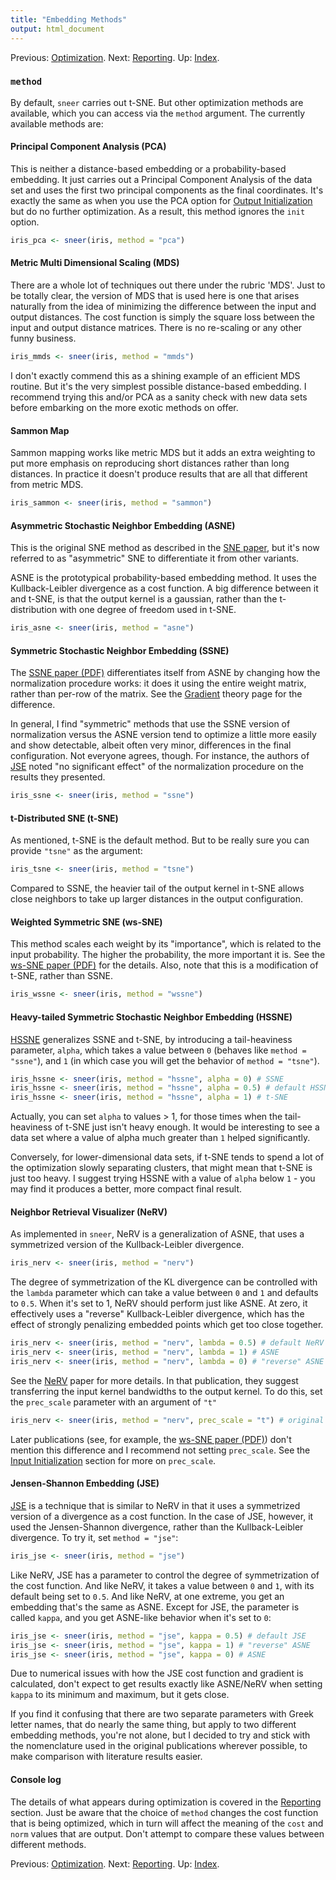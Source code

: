```yaml
---
title: "Embedding Methods"
output: html_document
---
```

Previous: [Optimization](optimization.html). Next: [Reporting](reporting.html). Up: [Index](index.html).

### `method`

By default, `sneer` carries out t-SNE. But other optimization methods are
available, which you can access via the `method` argument. The currently
available methods are:

#### Principal Component Analysis (PCA)

This is neither a distance-based embedding or a probability-based embedding. 
It just carries out a Principal Component Analysis of the data set and uses the 
first two principal components as the final coordinates. It's exactly the
same as when you use the PCA option for 
[Output Initialization](output-initialization.html) but do no further 
optimization. As a result, this method ignores the `init` option.

```R
iris_pca <- sneer(iris, method = "pca")
```

#### Metric Multi Dimensional Scaling (MDS)

There are a whole lot of techniques out there under the rubric 'MDS'. Just to
be totally clear, the version of MDS that is used here is one that arises 
naturally from the idea of minimizing the difference between the input
and output distances. The cost function is simply the square loss between 
the input and output distance matrices. There is no re-scaling or any other
funny business.

```R
iris_mmds <- sneer(iris, method = "mmds")
```

I don't exactly commend this as a shining example of an efficient MDS routine.
But it's the very simplest possible distance-based embedding. I recommend 
trying this and/or PCA as a sanity check with new data sets before embarking
on the more exotic methods on offer.

#### Sammon Map

Sammon mapping works like metric MDS but it adds an extra weighting to put more
emphasis on reproducing short distances rather than long distances. In practice
it doesn't produce results that are all that different from metric MDS.

```R
iris_sammon <- sneer(iris, method = "sammon")
```

#### Asymmetric Stochastic Neighbor Embedding (ASNE)

This is the original SNE method as described in the
[SNE paper](https://papers.nips.cc/paper/2276-stochastic-neighbor-embedding),
but it's now referred to as "asymmetric" SNE to differentiate it from other 
variants.

ASNE is the prototypical probability-based embedding method. It uses the 
Kullback-Leibler divergence as a cost function. A big difference between
it and t-SNE, is that the output kernel is a gaussian, rather than the
t-distribution with one degree of freedom used in t-SNE.

```R
iris_asne <- sneer(iris, method = "asne")
```

#### Symmetric Stochastic Neighbor Embedding (SSNE)

The [SSNE paper (PDF)](https://www.cs.toronto.edu/~amnih/papers/sne_am.pdf) 
differentiates itself from ASNE by changing how the normalization procedure
works: it does it using the entire weight matrix, rather than per-row of the
matrix. See the [Gradient](gradients.html) theory page for the difference. 

In general, I find "symmetric" methods that use the SSNE version of 
normalization versus the ASNE version tend to optimize a little more easily
and show detectable, albeit often very minor, differences in the final 
configuration. Not everyone agrees, though. For instance, the authors
of [JSE](http://dx.doi.org/10.1016/j.neucom.2012.12.036) noted "no significant
effect" of the normalization procedure on the results they presented.

```R
iris_ssne <- sneer(iris, method = "ssne")
```

#### t-Distributed SNE (t-SNE)

As mentioned, t-SNE is the default method. But to be really sure you can
provide `"tsne"` as the argument:

```R
iris_tsne <- sneer(iris, method = "tsne")
```

Compared to SSNE, the heavier tail of the output kernel in t-SNE allows close
neighbors to take up larger distances in the output configuration.

#### Weighted Symmetric SNE (ws-SNE)

This method scales each weight by its "importance", which is related to the
input probability. The higher the probability, the more important it is.
See the [ws-SNE paper (PDF)](http://jmlr.org/proceedings/papers/v32/yange14.pdf)
for the details. Also, note that this is a modification of t-SNE, rather than
SSNE.

```R
iris_wssne <- sneer(iris, method = "wssne")
```

#### Heavy-tailed Symmetric Stochastic Neighbor Embedding (HSSNE)

[HSSNE](http://papers.nips.cc/paper/3770-heavy-tailed-symmetric-stochastic-neighbor-embedding)
generalizes SSNE and t-SNE, by introducing a tail-heaviness parameter, `alpha`,
which takes a value between `0` (behaves like `method = "ssne"`),
and `1` (in which case you will get the behavior of `method = "tsne"`).

```R
iris_hssne <- sneer(iris, method = "hssne", alpha = 0) # SSNE
iris_hssne <- sneer(iris, method = "hssne", alpha = 0.5) # default HSSNE
iris_hssne <- sneer(iris, method = "hssne", alpha = 1) # t-SNE
```

Actually, you can set `alpha` to values > 1, for those times when the 
tail-heaviness of t-SNE just isn't heavy enough. It would be interesting to
see a data set where a value of alpha much greater than `1` helped 
significantly.

Conversely, for lower-dimensional data sets, if t-SNE tends to spend a lot of the 
optimization slowly separating clusters, that might mean that t-SNE is just
too heavy. I suggest trying HSSNE with a value of `alpha` below `1` - you may 
find it produces a better, more compact final result.

#### Neighbor Retrieval Visualizer (NeRV)

As implemented in `sneer`, NeRV is a generalization of ASNE, that uses 
a symmetrized version of the Kullback-Leibler divergence.

```R
iris_nerv <- sneer(iris, method = "nerv")
```

The degree of symmetrization of the KL divergence can be controlled with the 
`lambda` parameter which can take a value between `0` and `1` and defaults
to `0.5`. When it's set to 1, NeRV should perform just like ASNE. At zero, it 
effectively uses a "reverse" Kullback-Leibler divergence, which has the effect 
of strongly penalizing embedded points which get too close together.

```R
iris_nerv <- sneer(iris, method = "nerv", lambda = 0.5) # default NeRV
iris_nerv <- sneer(iris, method = "nerv", lambda = 1) # ASNE
iris_nerv <- sneer(iris, method = "nerv", lambda = 0) # "reverse" ASNE
```

See the [NeRV](http://www.jmlr.org/papers/v11/venna10a.html) paper for more
details. In that publication, they suggest transferring the input kernel
bandwidths to the output kernel. To do this, set the `prec_scale` parameter 
with an argument of `"t"`

```R
iris_nerv <- sneer(iris, method = "nerv", prec_scale = "t") # original NeRV
```

Later publications (see, for example, the 
[ws-SNE paper (PDF)](http://jmlr.org/proceedings/papers/v32/yange14.pdf)) don't
mention this difference and I recommend not setting `prec_scale`. See the
[Input Initialization](input-initialization.html) section for more on 
`prec_scale`.

#### Jensen-Shannon Embedding (JSE)

[JSE](http://dx.doi.org/10.1016/j.neucom.2012.12.036) is a technique that is 
similar to NeRV in that it uses a symmetrized version of a divergence as 
a cost function. In the case of JSE, however, it used the Jensen-Shannon
divergence, rather than the Kullback-Leibler divergence. To try it, set 
`method = "jse"`:

```R
iris_jse <- sneer(iris, method = "jse")
```

Like NeRV, JSE has a parameter to control the degree of symmetrization of the
cost function. And like NeRV, it takes a value between `0` and `1`, with its
default being set to `0.5`. And like NeRV, at one extreme, you get an embedding
that's the same as ASNE. Except for JSE, the parameter is called `kappa`, and
you get ASNE-like behavior when it's set to `0`:

```R
iris_jse <- sneer(iris, method = "jse", kappa = 0.5) # default JSE
iris_jse <- sneer(iris, method = "jse", kappa = 1) # "reverse" ASNE
iris_jse <- sneer(iris, method = "jse", kappa = 0) # ASNE
```

Due to numerical issues with how the JSE cost function and gradient is 
calculated, don't expect to get results exactly like ASNE/NeRV when setting
`kappa` to its minimum and maximum, but it gets close.

If you find it confusing that there are two separate parameters with Greek 
letter names, that do nearly the same thing, but apply to two different
embedding methods, you're not alone, but I decided to try and stick with
the nomenclature used in the original publications wherever possible, to make
comparison with literature results easier.

#### Console log

The details of what appears during optimization is covered in the 
[Reporting](reporting.html) section. Just be aware that the choice of `method`
changes the cost function that is being optimized, which in turn will affect
the meaning of the `cost` and `norm` values that are output. Don't attempt to 
compare these values between different methods.

Previous: [Optimization](optimization.html). Next: [Reporting](reporting.html). Up: [Index](index.html).
